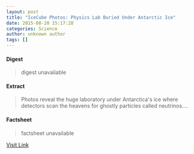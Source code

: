```yaml
---
layout: post
title: "IceCube Photos: Physics Lab Buried Under Antarctic Ice"
date: 2015-08-20 15:17:28
categories: Science
author: unknown author
tags: []
---
```



#### Digest
>digest unavailable

#### Extract
>Photos reveal the huge laboratory under Antarctica's ice where detectors scan the heavens for ghostly particles called neutrinos....

#### Factsheet
>factsheet unavailable

[Visit Link](http://www.livescience.com/51924-icecube-observatory-photos.html)


